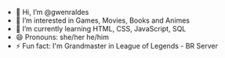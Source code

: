 - 👋 Hi, I’m @gwenraldes
- 👀 I’m interested in Games, Movies, Books and Animes
- 🌱 I’m currently learning HTML, CSS, JavaScript, SQL
- 😄 Pronouns: she/her he/him
- ⚡ Fun fact: I'm Grandmaster in League of Legends - BR Server

<!---
gwenraldes/gwenraldes is a ✨ special ✨ repository because its `README.md` (this file) appears on your GitHub profile.
You can click the Preview link to take a look at your changes.
--->
